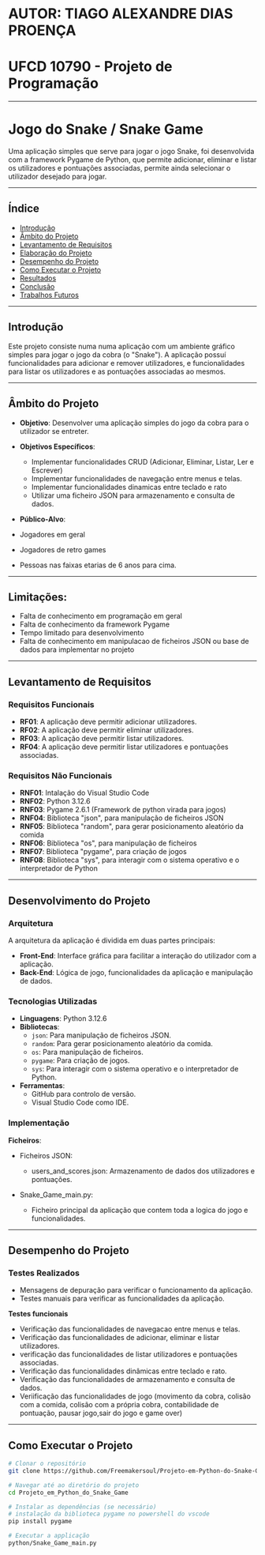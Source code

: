 # AUTOR: TIAGO ALEXANDRE DIAS PROENÇA

# UFCD 10790 - Projeto de Programação

--------------------------------------------------------------------------------------------------

# Jogo do Snake / Snake Game

Uma aplicação simples que serve para jogar o jogo Snake, foi desenvolvida com a framework Pygame 
de Python, que permite adicionar, eliminar e listar os utilizadores e pontuações associadas, 
permite ainda selecionar o utilizador desejado para jogar.

--------------------------------------------------------------------------------------------------

## Índice

- [Introdução](#introdução)
- [Âmbito do Projeto](#âmbito-do-projeto)
- [Levantamento de Requisitos](#levantamento-de-requisitos)
- [Elaboração do Projeto](#elaboração-do-projeto)
- [Desempenho do Projeto](#desempenho-do-projeto)
- [Como Executar o Projeto](#como-executar-o-projeto)
- [Resultados](#resultados)
- [Conclusão](#conclusão)
- [Trabalhos Futuros](#trabalhos-futuros)

--------------------------------------------------------------------------------------------------

## Introdução

Este projeto consiste numa numa aplicação com um ambiente gráfico simples para jogar o jogo 
da cobra (o "Snake").
A aplicação possuí funcionalidades para adicionar e remover utilizadores, e funcionalidades para listar os 
utilizadores e as pontuações associadas ao mesmos.

--------------------------------------------------------------------------------------------------

## Âmbito do Projeto

- **Objetivo**: Desenvolver uma aplicação simples do jogo da cobra para o utilizador se entreter.
- **Objetivos Específicos**:

  - Implementar funcionalidades CRUD (Adicionar, Eliminar, Listar, Ler e Escrever)
  - Implementar funcionalidades de navegação entre menus e telas.
  - Implementar funcionalidades dinamicas entre teclado e rato
  - Utilizar uma ficheiro JSON para armazenamento e consulta de dados.


- **Público-Alvo**: 
- Jogadores em geral
- Jogadores de retro games
- Pessoas nas faixas etarias de 6 anos para cima.

--------------------------------------------------------------------------------------------------

## **Limitações**:
- Falta de conhecimento em programação  em geral
- Falta de conhecimento da framework Pygame
- Tempo limitado para desenvolvimento
- Falta de conhecimento em manipulacao de ficheiros JSON ou 
  base de dados para implementar no projeto

--------------------------------------------------------------------------------------------------

## Levantamento de Requisitos

### Requisitos Funcionais

- **RF01**: A aplicação deve permitir adicionar utilizadores.
- **RF02**: A aplicação deve permitir eliminar utilizadores.
- **RF03**: A aplicação deve permitir listar utilizadores.
- **RF04**: A aplicação deve permitir listar utilizadores e pontuações associadas.

### Requisitos Não Funcionais

- **RNF01**: Intalação do Visual Studio Code
- **RNF02**: Python 3.12.6
- **RNF03**: Pygame 2.6.1 (Framework de python virada para jogos)
- **RNF04**: Biblioteca "json", para manipulação de ficheiros JSON
- **RNF05**: Biblioteca "random", para gerar posicionamento aleatório da comida
- **RNF06**: Biblioteca "os", para manipulação de ficheiros
- **RNF07**: Biblioteca "pygame", para criação de jogos
- **RNF08**: Biblioteca "sys", para interagir com o sistema operativo e o interpretador de Python


--------------------------------------------------------------------------------------------------

## Desenvolvimento do Projeto

### Arquitetura

A arquitetura da aplicação é dividida em duas partes principais:

- **Front-End**: Interface gráfica para facilitar a interação do utilizador com a aplicação.
- **Back-End**: Lógica de jogo, funcionalidades da aplicação e manipulação de dados.

### Tecnologias Utilizadas

- **Linguagens**: Python 3.12.6
- **Bibliotecas**:
  - `json`: Para manipulação de ficheiros JSON.
  - `random`: Para gerar posicionamento aleatório da comida.
  - `os`: Para manipulação de ficheiros.
  - `pygame`: Para criação de jogos.
  - `sys`: Para interagir com o sistema operativo e o interpretador de Python.
- **Ferramentas**:
  - GitHub para controlo de versão.
  - Visual Studio Code como IDE.

### Implementação

**Ficheiros**:
- Ficheiros JSON:
  - users_and_scores.json: Armazenamento de dados dos utilizadores e pontuações.

- Snake_Game_main.py:
  - Ficheiro principal da aplicação que contem toda a logica do jogo e funcionalidades.

--------------------------------------------------------------------------------------------------

## Desempenho do Projeto

### Testes Realizados
- Mensagens de depuração para verificar o funcionamento da aplicação.
- Testes manuais para verificar as funcionalidades da aplicação.

**Testes funcionais**
- Verificação das funcionalidades de navegacao entre menus e telas.
- Verificação das funcionalidades de adicionar, eliminar e listar utilizadores.
- verificação das funcionalidades de listar utilizadores e pontuações associadas.
- Verificação das funcionalidades dinâmicas entre teclado e rato.
- Verificação das funcionalidades de armazenamento e consulta de dados.
- Veriificação das funcionalidades de jogo (movimento da cobra, colisão com a comida, colisão com a 
  própria cobra, contabilidade de pontuação, pausar jogo,sair do jogo e game over)

--------------------------------------------------------------------------------------------------

## Como Executar o Projeto

```bash
# Clonar o repositório
git clone https://github.com/Freemakersoul/Projeto-em-Python-do-Snake-Game

# Navegar até ao diretório do projeto
cd Projeto_em_Python_do_Snake_Game

# Instalar as dependências (se necessário)
# instalação da biblioteca pygame no powershell do vscode
pip install pygame 

# Executar a applicação
python/Snake_Game_main.py
```
